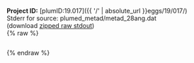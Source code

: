 **Project ID:** [plumID:19.017]({{ '/' | absolute_url }}eggs/19/017/)  
Stderr for source:  plumed_metad/metad_28ang.dat   
(download [zipped raw stdout](metad_28ang.dat.plumed.stdout.txt.zip))  
{% raw %}
<pre>
</pre>
{% endraw %}
